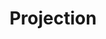---
title: "Projection"

categories: ['']

tags: ['Projection']

arwords: 'إسقاط'

arexps: []

enwords: ['Projection']

enexps: []

arlexicons: 'س'

enlexicons: 'P'

authors: ['Ruqayya Roshdy']

translators: ['']

citations: 'مقدمة في حوسبة اللغة العربية'

sources: 'مركز الملك عبدالله بن عبدالعزيز الدولي لخدمة اللغة العربية'

slug: ""
---